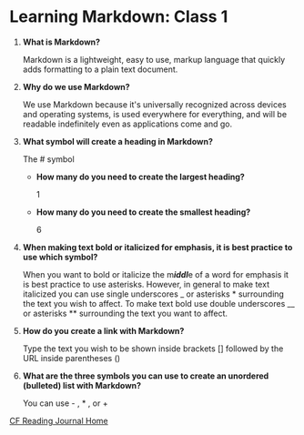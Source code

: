 # Learning Markdown: Class 1

1. **What is Markdown?**

   Markdown is a lightweight, easy to use, markup language that quickly adds formatting to a plain text document.

2. **Why do we use Markdown?**

   We use Markdown because it's universally recognized across devices and operating systems, is used everywhere for everything, and will be readable indefinitely even as applications come and go.

3. **What symbol will create a heading in Markdown?**

   The # symbol

    * **How many do you need to create the largest heading?**

      1
    * **How many do you need to create the smallest heading?**

      6
  
4. **When making text bold or italicized for emphasis, it is best practice to use which symbol?**

   When you want to bold or italicize the m***iddl***e of a word for emphasis it is best practice to use asterisks. However, in general to make text italicized you can use single underscores _ or asterisks * surrounding the text you wish to affect. To make text bold use double underscores __ or asterisks ** surrounding the text you want to affect.

5. **How do you create a link with Markdown?**

   Type the text you wish to be shown inside brackets [] followed by the URL inside parentheses ()

6. **What are the three symbols you can use to create an unordered (bulleted) list with Markdown?**

   You can use - , * , or +

[CF Reading Journal Home](README.md)
